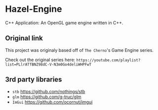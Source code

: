 # Hazel-Engine
C++ Application: An OpenGL game engine written in C++.

## Original link
This project was originaly based off of `The Cherno`'s Game Engine series.

Check out the original series here: `https://youtube.com/playlist?list=PLlrATfBNZ98dC-V-N3m0Go4deliWHPFwT`

## 3rd party libraries
- `stb` https://github.com/nothings/stb
- `glm` https://github.com/g-truc/glm
- `ImGui` https://github.com/ocornut/imgui
